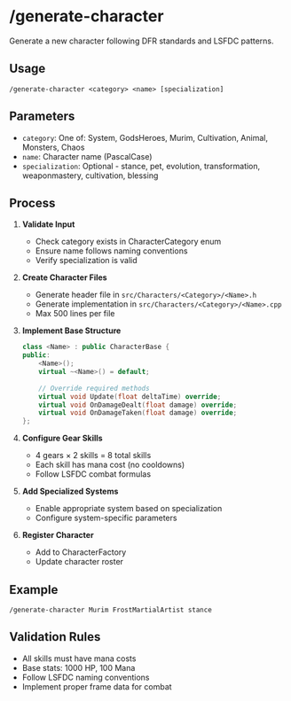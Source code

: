 # /generate-character

Generate a new character following DFR standards and LSFDC patterns.

## Usage
```
/generate-character <category> <name> [specialization]
```

## Parameters
- `category`: One of: System, GodsHeroes, Murim, Cultivation, Animal, Monsters, Chaos
- `name`: Character name (PascalCase)
- `specialization`: Optional - stance, pet, evolution, transformation, weaponmastery, cultivation, blessing

## Process

1. **Validate Input**
   - Check category exists in CharacterCategory enum
   - Ensure name follows naming conventions
   - Verify specialization is valid

2. **Create Character Files**
   - Generate header file in `src/Characters/<Category>/<Name>.h`
   - Generate implementation in `src/Characters/<Category>/<Name>.cpp`
   - Max 500 lines per file

3. **Implement Base Structure**
   ```cpp
   class <Name> : public CharacterBase {
   public:
       <Name>();
       virtual ~<Name>() = default;
       
       // Override required methods
       virtual void Update(float deltaTime) override;
       virtual void OnDamageDealt(float damage) override;
       virtual void OnDamageTaken(float damage) override;
   };
   ```

4. **Configure Gear Skills**
   - 4 gears × 2 skills = 8 total skills
   - Each skill has mana cost (no cooldowns)
   - Follow LSFDC combat formulas

5. **Add Specialized Systems**
   - Enable appropriate system based on specialization
   - Configure system-specific parameters

6. **Register Character**
   - Add to CharacterFactory
   - Update character roster

## Example
```
/generate-character Murim FrostMartialArtist stance
```

## Validation Rules
- All skills must have mana costs
- Base stats: 1000 HP, 100 Mana
- Follow LSFDC naming conventions
- Implement proper frame data for combat